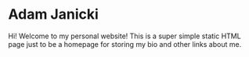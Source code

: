 # Adam Janicki

Hi! Welcome to my personal website! This is a super simple static HTML page just to be a homepage for storing my bio and other links about me.
